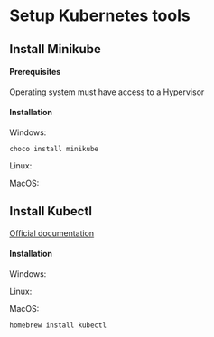 # Setup Kubernetes tools

## Install Minikube

#### Prerequisites

Operating system must have access to a Hypervisor

#### Installation

Windows:
```
choco install minikube
```

Linux:

MacOS:

## Install Kubectl
[Official documentation](https://kubernetes.io/docs/tasks/tools/install-kubectl)

#### Installation
Windows:

Linux:

MacOS:
```
homebrew install kubectl
```
